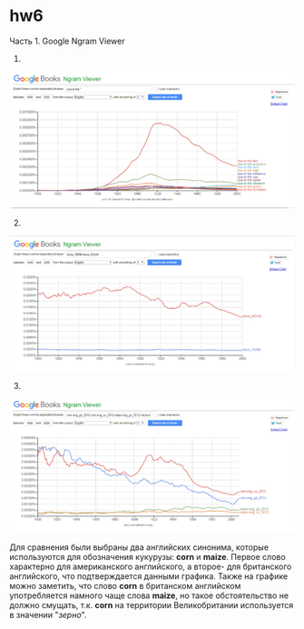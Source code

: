 # hw6
Часть 1. Google Ngram Viewer

1.
![](https://raw.githubusercontent.com/donaradavtyan/hw6/master/hw6_1_1.png)

2.
![](https://raw.githubusercontent.com/donaradavtyan/hw6/master/hw6_1_2.png)

3.
![](https://raw.githubusercontent.com/donaradavtyan/hw6/master/hw6_1_3.png)

   Для сравнения были выбраны два английских синонима, которые используются для обозначения кукурузы: **corn** и  **maize**. Первое слово характерно для американского английского, а второе- для британского английского, что подтверждается  данными графика. Также на графике можно заметить, что слово **corn** в британском английском употребляется намного чаще слова **maize**, но такое обстоятельство не должно смущать, т.к. **corn** на территории Великобритании используется в значении "_зерно_".
